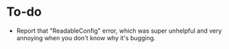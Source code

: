 # To-do
- Report that "ReadableConfig" error, which was super unhelpful and very annoying when you don't know why it's bugging.